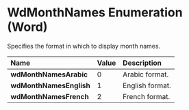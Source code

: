 
# WdMonthNames Enumeration (Word)

Specifies the format in which to display month names.



|**Name**|**Value**|**Description**|
|:-----|:-----|:-----|
|**wdMonthNamesArabic**|0|Arabic format.|
|**wdMonthNamesEnglish**|1|English format.|
|**wdMonthNamesFrench**|2|French format.|
